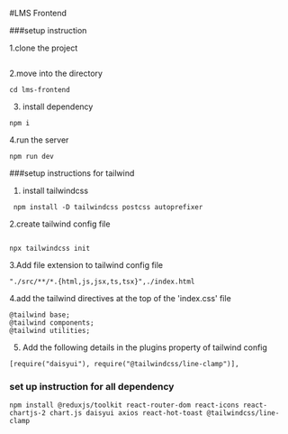 #LMS Frontend


###setup  instruction 


1.clone the project
``` github-clone  https://github.com/Adarshlpu/Lms-frontend-hm.git
```


2.move into the directory
```
cd lms-frontend

```
3. install dependency

```
npm i
```

4.run the server

```
npm run dev

```

<!-- how to add something after making changes is : git add . and then git commit -m "updated" -->


###setup  instructions for tailwind
1. install tailwindcss

```
 npm install -D tailwindcss postcss autoprefixer

 ```
 2.create tailwind config file

 ```

npx tailwindcss init
```
3.Add file extension to tailwind config file

```
"./src/**/*.{html,js,jsx,ts,tsx}",./index.html
```
4.add the tailwind directives at the top of the 'index.css' file

```
@tailwind base;
@tailwind components;
@tailwind utilities;
```
5. Add the following details in the plugins property of tailwind config

```
[require("daisyui"), require("@tailwindcss/line-clamp")],
```

### set up instruction for all dependency 
```
npm install @reduxjs/toolkit react-router-dom react-icons react-chartjs-2 chart.js daisyui axios react-hot-toast @tailwindcss/line-clamp
```


